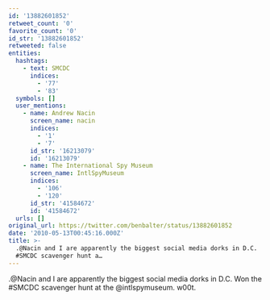 ```yaml
---
id: '13882601852'
retweet_count: '0'
favorite_count: '0'
id_str: '13882601852'
retweeted: false
entities:
  hashtags:
    - text: SMCDC
      indices:
        - '77'
        - '83'
  symbols: []
  user_mentions:
    - name: Andrew Nacin
      screen_name: nacin
      indices:
        - '1'
        - '7'
      id_str: '16213079'
      id: '16213079'
    - name: The International Spy Museum
      screen_name: IntlSpyMuseum
      indices:
        - '106'
        - '120'
      id_str: '41584672'
      id: '41584672'
  urls: []
original_url: https://twitter.com/benbalter/status/13882601852
date: '2010-05-13T00:45:16.000Z'
title: >-
  .@Nacin and I are apparently the biggest social media dorks in D.C.  Won the
  #SMCDC scavenger hunt a…
---
```


.@Nacin and I are apparently the biggest social media dorks in D.C.  Won the #SMCDC scavenger hunt at the @intlspymuseum. w00t.